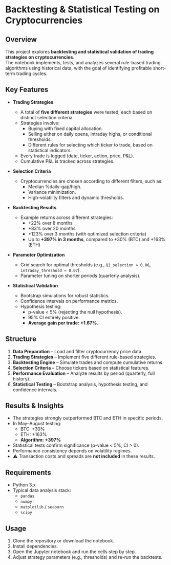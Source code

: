 # Backtesting & Statistical Testing on Cryptocurrencies

## Overview
This project explores **backtesting and statistical validation of trading strategies on cryptocurrencies**.  
The notebook implements, tests, and analyzes several rule-based trading algorithms using historical data, with the goal of identifying profitable short-term trading cycles.

## Key Features
- **Trading Strategies**  
  - A total of **five different strategies** were tested, each based on distinct selection criteria.  
  - Strategies involve:  
    - Buying with fixed capital allocation.  
    - Selling either on daily opens, intraday highs, or conditional thresholds.  
    - Different rules for selecting which ticker to trade, based on statistical indicators.  
  - Every trade is logged (date, ticker, action, price, P&L).  
  - Cumulative P&L is tracked across strategies.  

- **Selection Criteria**  
  - Cryptocurrencies are chosen according to different filters, such as:  
    - Median %daily-gap/high.  
    - Variance minimization.  
    - High-volatility filters and dynamic thresholds.  

- **Backtesting Results**  
  - Example returns across different strategies:  
    - +22% over 8 months  
    - +83% over 20 months  
    - +123% over 3 months (with optimized selection criteria)  
    - Up to **+397% in 3 months**, compared to +30% (BTC) and +163% (ETH)  

- **Parameter Optimization**  
  - Grid search for optimal thresholds (e.g., `Q1_selection ≈ 0.06`, `intraday_threshold ≈ 0.07`).  
  - Parameter tuning on shorter periods (quarterly analysis).  

- **Statistical Validation**  
  - Bootstrap simulations for robust statistics.  
  - Confidence intervals on performance metrics.  
  - Hypothesis testing:  
    - p-value < 5% (rejecting the null hypothesis).  
    - 95% CI entirely positive.  
    - **Average gain per trade: +1.67%**.  

## Structure
1. **Data Preparation** – Load and filter cryptocurrency price data.  
2. **Trading Strategies** – Implement five different rule-based strategies.  
3. **Backtesting Engine** – Simulate trades and compute cumulative returns.  
4. **Selection Criteria** – Choose tickers based on statistical features.  
5. **Performance Evaluation** – Analyze results by period (quarterly, full history).  
6. **Statistical Testing** – Bootstrap analysis, hypothesis testing, and confidence intervals.  

## Results & Insights
- The strategies strongly outperformed BTC and ETH in specific periods.  
- In May–August testing:  
  - BTC: +30%  
  - ETH: +163%  
  - **Algorithm: +397%**  
- Statistical tests confirm significance (p-value < 5%, CI > 0).  
- Performance consistency depends on volatility regimes.  
- ⚠️ Transaction costs and spreads are **not included** in these results.  

## Requirements
- Python 3.x  
- Typical data analysis stack:  
  - `pandas`  
  - `numpy`  
  - `matplotlib` / `seaborn`  
  - `scipy`  

## Usage
1. Clone the repository or download the notebook.  
2. Install dependencies.  
3. Open the Jupyter notebook and run the cells step by step.  
4. Adjust strategy parameters (e.g., thresholds) and re-run the backtests.  
